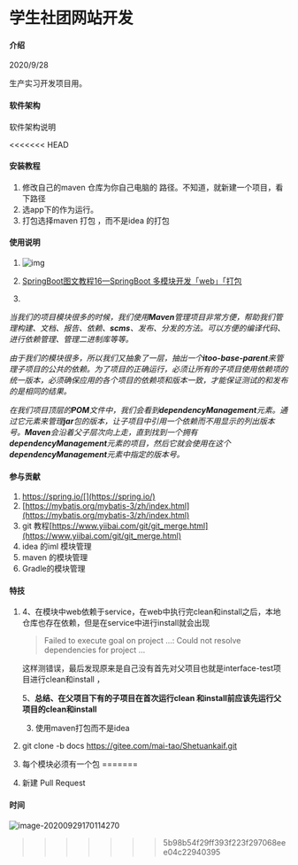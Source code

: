# 学生社团网站开发

#### 介绍
2020/9/28

生产实习开发项目用。 

#### 软件架构
软件架构说明


<<<<<<< HEAD
#### 安装教程

1.  修改自己的maven 仓库为你自己电脑的 路径。不知道，就新建一个项目，看下路径
2.  选app下的作为运行。
3.  打包选择maven 打包 ，而不是idea 的打包

#### 使用说明

1. ![img](https://user-gold-cdn.xitu.io/2020/3/16/170e3cc1ccbe35ec?imageView2/0/w/1280/h/960/format/webp/ignore-error/1)

2. [SpringBoot图文教程16—SpringBoot 多模块开发「web」「打包](https://juejin.im/post/6844904094558060552)

3. 

   ​     *当我们的项目模块很多的时候，我们使用**Maven**管理项目非常方便，帮助我们管理构建、文档、报告、依赖、**scms**、发布、分发的方法。可以方便的编译代码、进行依赖管理、管理二进制库等等。*

   ​     *由于我们的模块很多，所以我们又抽象了一层，抽出一个**itoo-base-parent**来管理子项目的公共的依赖。为了项目的正确运行，必须让所有的子项目使用依赖项的统一版本，必须确保应用的各个项目的依赖项和版本一致，才能保证测试的和发布的是相同的结果。*

   ​    *在我们项目顶层的**POM**文件中，我们会看到**dependencyManagement**元素。通过它元素来管理**jar**包的版本，让子项目中引用一个依赖而不用显示的列出版本号。**Maven**会沿着父子层次向上走，直到找到一个拥有**dependencyManagement**元素的项目，然后它就会使用在这个**dependencyManagement**元素中指定的版本号。*

#### 参与贡献

1.  https://spring.io/[](https://spring.io/)
2.  [https://mybatis.org/mybatis-3/zh/index.html](https://mybatis.org/mybatis-3/zh/index.html)
3.  git 教程[https://www.yiibai.com/git/git_merge.html](https://www.yiibai.com/git/git_merge.html)
4.  idea 的iml 模块管理 
5.  maven 的模块管理
6.  Gradle的模块管理


#### 特技

1. 4、在模块中web依赖于service，在web中执行完clean和install之后，本地仓库也存在依赖，但是在service中进行install就会出现

   > Failed to execute goal on project ...: Could not resolve dependencies for project ...

   这样测错误，最后发现原来是自己没有首先对父项目也就是interface-test项目进行clean和install ，

   5、**总结、在父项目下有的子项目在首次运行clean 和install前应该先运行父项目的clean和install**

   

   3. 使用maven打包而不是idea

2. git clone  -b docs https://gitee.com/mai-tao/Shetuankaif.git

3. 每个模块必须有一个包
=======
4.  新建 Pull Request

#### 时间

![image-20200929170114270](https://img.vim-cn.com/76/b3ec63d1e9a913818c7813b22981b87b2bcaf5.png)

>>>>>>> 5b98b54f29ff393f223f297068eee04c22940395
